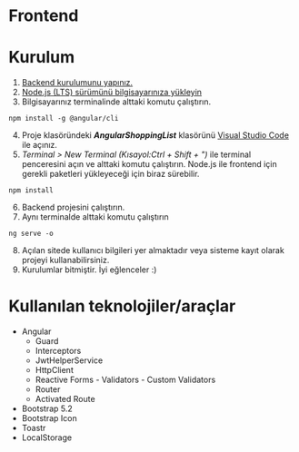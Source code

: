 # Frontend

# Kurulum
1. [Backend kurulumunu yapınız.](https://github.com/ysfarslanon/TechcareerGraduationProject/tree/main/TechcareerShoppingTracking)
2. [Node.js (LTS) sürümünü bilgisayarınıza yükleyin](https://nodejs.org/en/)
3. Bilgisayarınız terminalinde alttaki komutu çalıştırın.
```
npm install -g @angular/cli
```
4. Proje klasöründeki ***AngularShoppingList*** klasörünü [Visual Studio Code](https://code.visualstudio.com/download) ile açınız.
5. *Terminal > New Terminal (Kısayol:Ctrl + Shift + ")* ile terminal penceresini açın ve alttaki komutu çalıştırın. Node.js ile frontend için gerekli paketleri yükleyeceği için biraz sürebilir.
```
npm install
```
6. Backend projesini çalıştırın.
7. Aynı terminalde alttaki komutu çalıştırın
```
ng serve -o
```
8. Açılan sitede kullanıcı bilgileri yer almaktadır veya sisteme kayıt olarak projeyi kullanabilirsiniz.
9. Kurulumlar bitmiştir. İyi eğlenceler :)

# Kullanılan teknolojiler/araçlar
- Angular
    - Guard
    - Interceptors
    - JwtHelperService
    - HttpClient
    - Reactive Forms - Validators - Custom Validators
    - Router
    - Activated Route
- Bootstrap 5.2
- Bootstrap Icon
- Toastr
- LocalStorage
